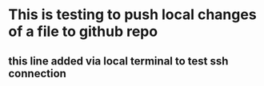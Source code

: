 # This is testing to push local changes of a file to github repo
## this line added via local terminal to test ssh connection

